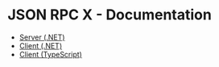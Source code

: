 # JSON RPC X - Documentation

- [Server (.NET)](./server-dotnet.md)
- [Client (.NET)](./client-dotnet.md)
- [Client (TypeScript)](./client-typescript.md)
